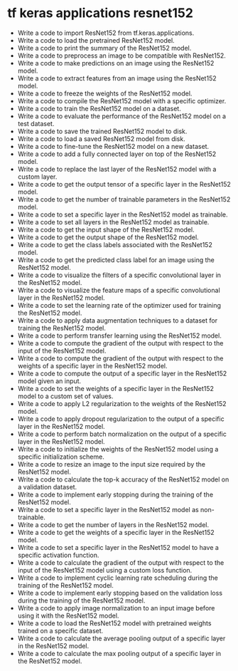 # tf keras applications resnet152

- Write a code to import ResNet152 from tf.keras.applications.
- Write a code to load the pretrained ResNet152 model.
- Write a code to print the summary of the ResNet152 model.
- Write a code to preprocess an image to be compatible with ResNet152.
- Write a code to make predictions on an image using the ResNet152 model.
- Write a code to extract features from an image using the ResNet152 model.
- Write a code to freeze the weights of the ResNet152 model.
- Write a code to compile the ResNet152 model with a specific optimizer.
- Write a code to train the ResNet152 model on a dataset.
- Write a code to evaluate the performance of the ResNet152 model on a test dataset.
- Write a code to save the trained ResNet152 model to disk.
- Write a code to load a saved ResNet152 model from disk.
- Write a code to fine-tune the ResNet152 model on a new dataset.
- Write a code to add a fully connected layer on top of the ResNet152 model.
- Write a code to replace the last layer of the ResNet152 model with a custom layer.
- Write a code to get the output tensor of a specific layer in the ResNet152 model.
- Write a code to get the number of trainable parameters in the ResNet152 model.
- Write a code to set a specific layer in the ResNet152 model as trainable.
- Write a code to set all layers in the ResNet152 model as trainable.
- Write a code to get the input shape of the ResNet152 model.
- Write a code to get the output shape of the ResNet152 model.
- Write a code to get the class labels associated with the ResNet152 model.
- Write a code to get the predicted class label for an image using the ResNet152 model.
- Write a code to visualize the filters of a specific convolutional layer in the ResNet152 model.
- Write a code to visualize the feature maps of a specific convolutional layer in the ResNet152 model.
- Write a code to set the learning rate of the optimizer used for training the ResNet152 model.
- Write a code to apply data augmentation techniques to a dataset for training the ResNet152 model.
- Write a code to perform transfer learning using the ResNet152 model.
- Write a code to compute the gradient of the output with respect to the input of the ResNet152 model.
- Write a code to compute the gradient of the output with respect to the weights of a specific layer in the ResNet152 model.
- Write a code to compute the output of a specific layer in the ResNet152 model given an input.
- Write a code to set the weights of a specific layer in the ResNet152 model to a custom set of values.
- Write a code to apply L2 regularization to the weights of the ResNet152 model.
- Write a code to apply dropout regularization to the output of a specific layer in the ResNet152 model.
- Write a code to perform batch normalization on the output of a specific layer in the ResNet152 model.
- Write a code to initialize the weights of the ResNet152 model using a specific initialization scheme.
- Write a code to resize an image to the input size required by the ResNet152 model.
- Write a code to calculate the top-k accuracy of the ResNet152 model on a validation dataset.
- Write a code to implement early stopping during the training of the ResNet152 model.
- Write a code to set a specific layer in the ResNet152 model as non-trainable.
- Write a code to get the number of layers in the ResNet152 model.
- Write a code to get the weights of a specific layer in the ResNet152 model.
- Write a code to set a specific layer in the ResNet152 model to have a specific activation function.
- Write a code to calculate the gradient of the output with respect to the input of the ResNet152 model using a custom loss function.
- Write a code to implement cyclic learning rate scheduling during the training of the ResNet152 model.
- Write a code to implement early stopping based on the validation loss during the training of the ResNet152 model.
- Write a code to apply image normalization to an input image before using it with the ResNet152 model.
- Write a code to load the ResNet152 model with pretrained weights trained on a specific dataset.
- Write a code to calculate the average pooling output of a specific layer in the ResNet152 model.
- Write a code to calculate the max pooling output of a specific layer in the ResNet152 model.